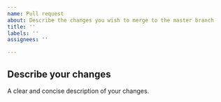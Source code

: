 ```yaml
---
name: Pull request
about: Describe the changes you wish to merge to the master branch
title: ''
labels: ''
assignees: ''

---
```


## Describe your changes
A clear and concise description of your changes.
